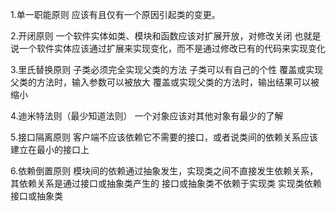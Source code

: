 1.单一职能原则
应该有且仅有一个原因引起类的变更。

2.开闭原则
一个软件实体如类、模块和函数应该对扩展开放，对修改关闭
也就是说一个软件实体应该通过扩展来实现变化，而不是通过修改已有的代码来实现变化

3.里氏替换原则
子类必须完全实现父类的方法
子类可以有自己的个性
覆盖或实现父类的方法时，输入参数可以被放大
覆盖或实现父类的方法时，输出结果可以被缩小

4.迪米特法则（最少知道法则）
一个对象应该对其他对象有最少的了解

5.接口隔离原则
客户端不应该依赖它不需要的接口，或者说类间的依赖关系应该建立在最小的接口上

6.依赖倒置原则
模块间的依赖通过抽象发生，实现类之间不直接发生依赖关系，其依赖关系是通过接口或抽象类产生的
接口或抽象类不依赖于实现类
实现类依赖接口或抽象类